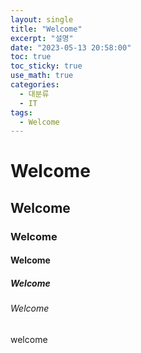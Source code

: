 ```yaml
---
layout: single
title: "Welcome"
excerpt: "설명"
date: "2023-05-13 20:58:00"
toc: true
toc_sticky: true
use_math: true
categories:
  - 대분류
  - IT
tags:
  - Welcome
---
```


# Welcome

## Welcome

### Welcome

#### Welcome

##### Welcome

###### Welcome

welcome